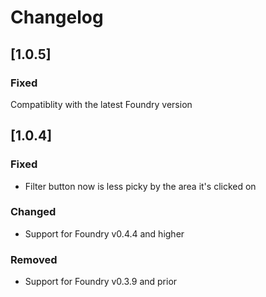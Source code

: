 # Changelog

## [1.0.5]

### Fixed

Compatiblity with the latest Foundry version

## [1.0.4]

### Fixed

- Filter button now is less picky by the area it's clicked on

### Changed

- Support for Foundry v0.4.4 and higher

### Removed

- Support for Foundry v0.3.9 and prior
